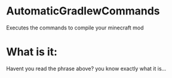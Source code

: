 # AutomaticGradlewCommands
Executes the commands to compile your minecraft mod

# What is it:
Havent you read the phrase above?
you know exactly what it is...
